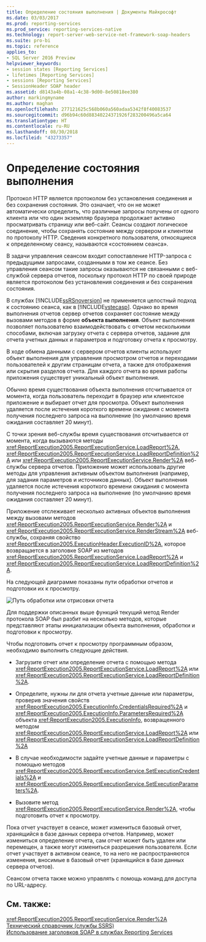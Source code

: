 ```yaml
---
title: Определение состояния выполнения | Документы Майкрософт
ms.date: 03/03/2017
ms.prod: reporting-services
ms.prod_service: reporting-services-native
ms.technology: report-server-web-service-net-framework-soap-headers
ms.suite: pro-bi
ms.topic: reference
applies_to:
- SQL Server 2016 Preview
helpviewer_keywords:
- session states [Reporting Services]
- lifetimes [Reporting Services]
- sessions [Reporting Services]
- SessionHeader SOAP header
ms.assetid: d8143a4b-08a1-4c38-9d00-8e50818ee380
author: markingmyname
ms.author: maghan
ms.openlocfilehash: 277121625c568b060a560adaa5342f8f40083537
ms.sourcegitcommit: d96b94c60d88340224371926f283200496a5ca64
ms.translationtype: HT
ms.contentlocale: ru-RU
ms.lasthandoff: 08/30/2018
ms.locfileid: "43273357"
---
```

# <a name="identifying-execution-state"></a>Определение состояния выполнения
  Протокол HTTP является протоколом без установления соединения и без сохранения состояния. Это означает, что он не может автоматически определить, что различные запросы получены от одного клиента или что один экземпляр браузера продолжает активно просматривать страницу или веб-сайт. Сеансы создают логическое соединение, чтобы сохранять состояние между сервером и клиентом по протоколу HTTP. Сведения конкретного пользователя, относящиеся к определенному сеансу, называются «состоянием сеанса».  
  
 В задачи управления сеансом входит сопоставление HTTP-запроса с предыдущими запросами, созданными в том же сеансе. Без управления сеансом такие запросы оказываются не связанными с веб-службой сервера отчетов, поскольку протокол HTTP по своей природе является протоколом без установления соединения и без сохранения состояния.  
  
 В службах [!INCLUDE[ssRSnoversion](../../includes/ssrsnoversion-md.md)] не применяется целостный подход к состоянию сеанса, как в [!INCLUDE[vstecasp](../../includes/vstecasp-md.md)]. Однако во время выполнения отчетов сервер отчетов сохраняет состояние между вызовами методов в форме **объекта выполнения**. Объект выполнения позволяет пользователю взаимодействовать с отчетом несколькими способами, включая загрузку отчета с сервера отчетов, задание для отчета учетных данных и параметров и подготовку отчета к просмотру.  
  
 В ходе обмена данными с сервером отчетов клиенты используют объект выполнения для управления просмотром отчетов и переходами пользователей к другим страницам отчета, а также для отображения или скрытия разделов отчета. Для каждого отчета во время работы приложения существует уникальный объект выполнения.  
  
 Обычно время существования объекта выполнения отсчитывается от момента, когда пользователь переходит в браузер или клиентское приложение и выбирает отчет для просмотра. Объект выполнения удаляется после истечения короткого времени ожидания с момента получения последнего запроса на выполнение (по умолчанию время ожидания составляет 20 минут).  
  
 С точки зрения веб-службы время существования отсчитывается от момента, когда вызываются методы <xref:ReportExecution2005.ReportExecutionService.LoadReport%2A>, <xref:ReportExecution2005.ReportExecutionService.LoadReportDefinition%2A> или <xref:ReportExecution2005.ReportExecutionService.Render%2A> веб-службы сервера отчетов. Приложение может использовать другие методы для управления активным объектом выполнения (например, для задания параметров и источников данных). Объект выполнения удаляется после истечения короткого времени ожидания с момента получения последнего запроса на выполнение (по умолчанию время ожидания составляет 20 минут).  
  
 Приложение отслеживает несколько активных объектов выполнения между вызовами методов <xref:ReportExecution2005.ReportExecutionService.Render%2A> и <xref:ReportExecution2005.ReportExecutionService.RenderStream%2A> веб-службы, сохраняя свойство <xref:ReportExecution2005.ExecutionHeader.ExecutionID%2A>, которое возвращается в заголовке SOAP из методов <xref:ReportExecution2005.ReportExecutionService.LoadReport%2A> и <xref:ReportExecution2005.ReportExecutionService.LoadReportDefinition%2A>.  
  
 На следующей диаграмме показаны пути обработки отчетов и подготовки их к просмотру.  
  
 ![Путь обработки или отрисовки отчета](../../reporting-services/report-server-web-service-net-framework-soap-headers/media/rs-render-process-diagram.gif "Путь обработки или отрисовки отчета")  
  
 Для поддержки описанных выше функций текущий метод Render протокола SOAP был разбит на несколько методов, которые представляют этапы инициализации объекта выполнения, обработки и подготовки к просмотру.  
  
 Чтобы подготовить отчет к просмотру программным образом, необходимо выполнить следующие действия.  
  
-   Загрузите отчет или определение отчета с помощью метода <xref:ReportExecution2005.ReportExecutionService.LoadReport%2A> или <xref:ReportExecution2005.ReportExecutionService.LoadReportDefinition%2A>.  
  
-   Определите, нужны ли для отчета учетные данные или параметры, проверив значения свойств <xref:ReportExecution2005.ExecutionInfo.CredentialsRequired%2A> и <xref:ReportExecution2005.ExecutionInfo.ParametersRequired%2A> объекта <xref:ReportExecution2005.ExecutionInfo>, возвращенного методом <xref:ReportExecution2005.ReportExecutionService.LoadReport%2A> или <xref:ReportExecution2005.ReportExecutionService.LoadReportDefinition%2A>  
  
-   В случае необходимости задайте учетные данные и параметры с помощью методов <xref:ReportExecution2005.ReportExecutionService.SetExecutionCredentials%2A> и <xref:ReportExecution2005.ReportExecutionService.SetExecutionParameters%2A>.  
  
-   Вызовите метод <xref:ReportExecution2005.ReportExecutionService.Render%2A>, чтобы подготовить отчет к просмотру.  
  
 Пока отчет участвует в сеансе, может измениться базовый отчет, хранящийся в базе данных сервера отчетов. Например, может измениться определение отчета, сам отчет может быть удален или перемещен, а также могут измениться разрешения пользователя. Если отчет участвует в активном сеансе, то на него не распространяются изменения, вносимые в базовый отчет (хранящийся в базе данных сервера отчетов).  
  
 Сеансом отчета также можно управлять с помощь команд для доступа по URL-адресу.  
  
## <a name="see-also"></a>См. также:  
 <xref:ReportExecution2005.ReportExecutionService.Render%2A>   
 [Технический справочник (службы SSRS)](../../reporting-services/technical-reference-ssrs.md)   
 [Использование заголовков SOAP в службах Reporting Services](../../reporting-services/report-server-web-service-net-framework-soap-headers/using-reporting-services-soap-headers.md)  
  
  
